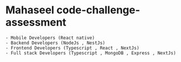 # Mahaseel code-challenge-assessment

    - Mobile Developers (React native)
    - Backend Developers (NodeJs , NestJs)
    - Frontend Developers (Typescript , React , NextJs)
    - Full stack Developers (Typescript , MongoDB , Express , NextJs)
